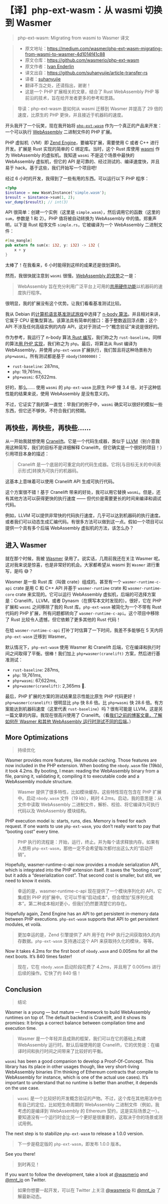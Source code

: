 # 【译】php-ext-wasm：从 wasmi 切换到 Wasmer
>php-ext-wasm: Migrating from wasmi to Wasmer 译文

>* 原文地址：https://medium.com/wasmer/php-ext-wasm-migrating-from-wasmi-to-wasmer-4d1014f41c88
>* 原文仓库：https://github.com/wasmerio/php-ext-wasm
>* 原文作者：[Ivan Enderlin](https://medium.com/@hywan)
>* 译文出自：https://github.com/suhanyujie/article-transfer-rs
>* 译者：[suhanyujie](https://github.com/suhanyujie)
>* 翻译不当之处，还请指出，谢谢！
>* 这是一个 PHP 扩展相关的文章，结合了 Rust WebAssembly PHP 等前沿的技术，旨在给开发者更多的参考和思路。

>导读：php-ext-wasm 是如何从 wasmi 迁移到 Wasmer 并提高了 29 倍的速度，比原生的 PHP 更快，并且接近于机器码的速度。

开头我开了一个玩笑，现在我开始将 [`php-ext-wasm`](https://github.com/wasmerio/php-ext-wasm) 作为一个真正的产品来开发：一个可以执行 [WebAssembly](https://webassembly.org/) 二进制文件的 PHP 扩展。

PHP 虚拟机（VM）即 [Zend Engine](https://github.com/php/php-src/)，要编写扩展，需要使用 C 或者 C++ 进行开发。扩展是 Rust 实现的简单的 C 绑定库。当时，这个 Rust 库使用 [wasmi](https://github.com/paritytech/wasmi) 作为 WebAssembly 的虚拟机。我知道 `wasmi` 不是这个场景中最快的 WebAssembly 虚拟机，但它的 API 是可靠的、经过测试的、编译速度快，并且易于 hack。基于这些，我们开始写一个项目吧!

经过 6 小时的开发，我得到了一些有用的东西。可以运行以下 PHP 程序：

```php
<?php
$instance = new Wasm\Instance('simple.wasm');
$result = $instance->sum(1, 2);
var_dump($result); // int(3)
```

API 很简单：创建一个实例（这里是 `simple.wasm`），然后调用它的函数（这里的 `sum`，参数是 1 和 2）。PHP 值将被自动转换为 WebAssembly 中的值。郑重声明，以下是 Rust 程序文件 `simple.rs`，它被编译为一个 WebAssembly 二进制文件：

```rust
#[no_mangle]
pub extern fn sum(x: i32, y: i32) -> i32 {
    x + y
}
```

太棒了！在我看来，6 小时能得到这样的成果还是很划算的。

然而，我很快就注意到 `wasmi` 很慢。[WebAssembly 的优势]((https://webassembly.org/))之一是：

>WebAssembly 旨在充分利用广泛平台上可用的[共用硬件功能](https://webassembly.org/docs/portability/#assumptions-for-efficient-execution)以机器码的速度执行程序。

很明显，我的扩展没有这个优势。让我们看看基准测试比较。

我从 Debian 的[计算机语言基准测试游戏](https://benchmarksgame-team.pages.debian.net/benchmarksgame/)中选择了 [n-body 算法](https://benchmarksgame-team.pages.debian.net/benchmarksgame/description/nbody.html)。并且相对来讲，它属于 CPU 密集型算法。该算法具有简单的接口：基于整数返回浮点数；这个 API 不涉及任何高级实例的内存 API，这对于测试一个“概念验证”来说是很好的。

作为参考，我运行了 n-body 算法[ Rust 编写](https://benchmarksgame-team.pages.debian.net/benchmarksgame/program/nbody-rust-7.html)，我们称之为 `rust-baseline`。同样的算法[用 PHP 实现](https://benchmarksgame-team.pages.debian.net/benchmarksgame/program/nbody-php-3.html)，我们称之为 `php`。最后，将算法从 Rust 编译为 WebAssembly，并使用 `php-ext-wasm` 扩展执行，我们暂且将这种场景称为 `php+wasmi`。所有测试都是基于 `nbody(5000000)`：

* `rust-baseline`: 287ms,
* `php`: 19,761ms,
* `php+wasmi`: 67,622ms.

好的，那么…… 使用 `wasmi` 的 `php-ext-wasm` 比原生 PHP 慢 3.4 倍，对于这种低性能的结果来说，使用 WebAssembly 是没有意义的。

不过，它证实了我的第一直觉：早我们的例子中，`wasmi` 确实可以很好的模拟一些东西，但它还不够快，不符合我们的预期。

## 再快些，再快些，再快些……
从一开始我就想使用 [Cranelift](https://github.com/CraneStation/cranelift)。它是一个代码生成器，类似于 [LLVM](http://llvm.org/)（别介意我用这种简写，我们的目标不是详细解释 Cranelift，但它确实是一个很好的项目！）引用项目本身的描述：

>Cranelift 是一个底层的可重定向的代码生成器。它将[与目标无关的中间表示形式]转换为可执行的机器码。

这基本上意味着可以使用 Cranelift API 生成可执行代码。

这个方案很不错！基于 Cranelift 带来的好处，我可以用它替换 `wasmi`。但是，还有其他方法可以获得更快的执行速度 —— 但代价是需要更长的时间来编译和调试代码。

例如，LLVM 可以提供非常快的代码执行速度，几乎可以达到机器码的执行速度。或者我们可以动态生成汇编代码。有很多方法可以做到这一点。假如一个项目可以提供一个具有多个后端 WebAssembly 虚拟机的方法，该怎么办？

## 进入 Wasmer
就在那个时候，我被 [Wasmer](https://github.com/wasmerio/wasmer) 录用了。说实话，几周前我还在关注 Wasmer 呢。这对我来说是惊喜，也是非常好的机会。大家都希望从 wasmi 到 `Wasmer` 进行重写，是吗 😅？

Wasmer 是一些 Rust 库（叫做 crate）组成的。甚至有一个 `wasmer-runtime-c-api` crate 是用 C 和 C++ API 并基于 `wasmer-runtime` crate 和 `wasmer-runtime-core` crate 来实现的。它可以运行 WebAssembly 虚拟机，后端的可选择方案是：Cranelift，LLVM，或者 Dynasm（在撰写本文时发现的）。很好，它在 PHP 扩展和 `wasmi` 之间移除了我的 Rust 库。`php-ext-wasm` 被简化为一个不带有 Rust 代码的 PHP 扩展，所有问题都转向了 `wasmer-runtime-c-api`。这个项目中移除了 Rust 比较令人遗憾，但它依赖了更多其他的 Rust 代码！

在给 `wasmer-runtime-c-api` 打补丁时估算了一下时间，我差不多能够在 5 天内将 `php-ext-wasm` 迁移到 Wasmer。

默认情况下，`php-ext-wasm` 使用 Wasmer 和 Cranelift 后端，它在编译和执行时间之间取得了平衡。很棒！我们加上 `php+wasmer(cranelift)` 方案，然后进行基准测试：

* `rust-baseline`: 287ms,
* `php`: 19,761ms,
* `php+wasmi`: 67,622ms,
* `php+wasmer(cranelift)`: 2,365ms 🎉.

最后，PHP 扩展的方案的测试结果显示性能比原生 PHP 代码更好！`php+wasmer(cranelift)` 很明显比 `php` 快 8.6 倍。比 `php+wasmi` 快 28.6 倍。有方案能达到机器码速度（这里代表 `rust-baseline`）吗？很有可能是 LLVM。这是另一篇文章的内容。我现在很高兴使用了 Cranelift。（看[我们之前的博客文章，了解如何在 Wasmer 和其他 WebAssembly 运行时测试不同的后端](https://medium.com/wasmer/benchmarking-webassembly-runtimes-18497ce0d76e)。）

## More Optimizations
>持续优化

Wasmer provides more features, like module caching. Those features are now included in the PHP extension. When booting the `nbody.wasm` file (19kb), it took 4.2ms. By booting, I mean: reading the WebAssembly binary from a file, parsing it, validating it, compiling it to executable code and a WebAssembly module structure.
>Wasmer 提供了很多特性，比如模块缓存。这些特性现在包含在 PHP 扩展中。启动 `nbody.wasm` 文件（19 kb），耗时 4.2ms。启动，我的意思是：从文件中读取 WebAssembly 二进制文件，解析、校验、将它编译为可执行代码以及 WebAssembly 模块结构。

PHP execution model is: starts, runs, dies. Memory is freed for each request. If one wants to use `php-ext-wasm`, you don’t really want to pay that “booting cost” every time.
>PHP 执行的流程是：开始，运行，终止。并为每个请求释放内存。如果有人想用 `php-ext-wasm`，那他一定不会希望每次都付出这么大的“启动开销”。

Hopefully, wasmer-runtime-c-api now provides a module serialization API, which is integrated into the PHP extension itself. It saves the “booting cost”, but it adds a “deserialization cost”. That second cost is smaller, but still, we need to know it exists.
>幸运的是，wasmer-runtime-c-api 现在提供了一个模块序列化的 API，它集成到 PHP 的扩展中。它可以节省“启动成本”，但会增加“反序列化成本”。第二种成本相对更小，但我们仍然要清楚它的存在。

Hopefully again, Zend Engine has an API to get persistent in-memory data between PHP executions. `php-ext-wasm` supports that API to get persistent modules, et voilà.
>更加幸运的是，Zend 引擎提供了 API 用于在 PHP 执行之间获取持久的内存数据。`php-ext-wasm` 支持通过这个 API 来获取持久化的模块，等等。

Now it takes 4.2ms for the first boot of `nbody.wasm` and 0.005ms for all the next boots. It’s 840 times faster!
>现在，它在 `nbody.wasm` 启动阶段花费了 4.2ms，并且用了  0.005ms 进行后续的操作。它快了约 840 倍！

## Conclusion
> 结论

Wasmer is a young — but mature — framework to build WebAssembly runtimes on top of. The default backend is Cranelift, and it shows its promises: It brings a correct balance between compilation time and execution time.
>Wasmer 是一个年轻并且成熟的框架，我们可以在它的基础上构建 WebAssembly 运行时。默认后端使用的是 Cranelift，它的优势是：在编译时间和执行时间之间带来了比较好的平衡。

`wasmi` has been a good companion to develop a Proof-Of-Concept. This library has its place in other usages though, like very short-living WebAssembly binaries (I’m thinking of Ethereum contracts that compile to WebAssembly for instance, which is one of the actual use cases). It’s important to understand that no runtime is better than another, it depends on the use case.
>`wasmi` 是一个比较好的开发概念验证的产物。不过，这个库在其他用法中也有自己的定位，比如短生命周期的 WebAssembly 二进制文件（例如，我考虑的是编译到 WebAssembly 的 Ethereum 契约，这是实际场景之一）。要知道没有一个运行时会比另一个更好是很重要的，这取决于你的场景或测试用例。

The next step is to stabilize `php-ext-wasm` to release a 1.0.0 version.
>下一步是稳定版的 `php-ext-wasm`，即发布 1.0.0 版本。

See you there!
>到时再见！

If you want to follow the development, take a look at [@wasmerio](https://twitter.com/wasmerio) and [@mnt_io](https://twitter.com/mnt_io) on Twitter.
>如果你想要一起开发，可以在 Twitter 上关注 [@wasmerio](https://twitter.com/wasmerio) 和 [@mnt_io](https://twitter.com/mnt_io) 了解最新动态。

